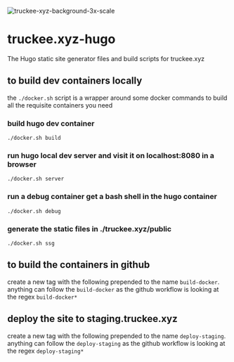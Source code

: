 ![truckee-xyz-background-3x-scale](https://github.com/truckee-xyz/truckee.xyz-hugo/assets/24551292/f8ccf6f8-be54-4c2a-8b58-bcc3f8462b98)
# truckee.xyz-hugo
The Hugo static site generator files and build scripts for truckee.xyz

## to build dev containers locally
the `./docker.sh` script is a wrapper around some docker commands to build all the requisite containers you need

### build hugo dev container
```
./docker.sh build
```

### run hugo local dev server and visit it on localhost:8080 in a browser
```
./docker.sh server
```

### run a debug container get a bash shell in the hugo container
```
./docker.sh debug
```

### generate the static files in ./truckee.xyz/public
```
./docker.sh ssg
```

## to build the containers in github

create a new tag with the following prepended to the name `build-docker`. anything can follow the `build-docker` as the github workflow is looking at the regex `build-docker*`

## deploy the site to staging.truckee.xyz

create a new tag with the following prepended to the name `deploy-staging`. anything can follow the `deploy-staging` as the github workflow is looking at the regex `deploy-staging*`
